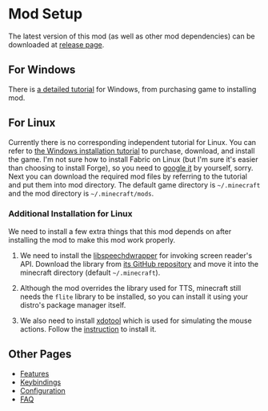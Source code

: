 # Mod Setup

The latest version of this mod (as well as other mod dependencies) can be downloaded at [release page](https://github.com/khanshoaib3/minecraft-access/releases).

## For Windows

There is [a detailed tutorial](/doc/SET_UP_ON_WINDOWS.md) for Windows, from purchasing game to installing mod.

## For Linux

Currently there is no corresponding independent tutorial for Linux.
You can refer to [the Windows installation tutorial](/doc/SET_UP_ON_WINDOWS.md) to purchase, download, and install the game.
I'm not sure how to install Fabric on Linux (but I'm sure it's easier than choosing to install Forge), so you need to [google it](https://www.google.com/search?q=install+minecraft+fabric+on+linux) by yourself, sorry.
Next you can download the required mod files by referring to the tutorial and put them into mod directory.
The default game directory is `~/.minecraft` and the mod directory is `~/.minecraft/mods`.

### Additional Installation for Linux

We need to install a few extra things that this mod depends on after installing the mod to make this mod work properly.

1. We need to install the [libspeechdwrapper](https://github.com/khanshoaib3/libspeechdwrapper) for invoking screen reader's API.
Download the library from [its GitHub repository](https://github.com/khanshoaib3/libspeechdwrapper/raw/main/lib/libspeechdwrapper.so) and move it into the minecraft directory (default `~/.minecraft`).

2. Although the mod overrides the library used for TTS, minecraft still needs the `flite` library to be installed, so you can install it using your distro's package manager itself.

3. We also need to install [xdotool](https://github.com/jordansissel/xdotool) which is used for simulating the mouse actions.
Follow the [instruction](https://github.com/jordansissel/xdotool#installation) to install it.

## Other Pages

* [Features](/doc/FEATURES.md)
* [Keybindings](/doc/KEYBINDINGS.md)
* [Configuration](/doc/CONFIG.md)
* [FAQ](/doc/FAQ.md)